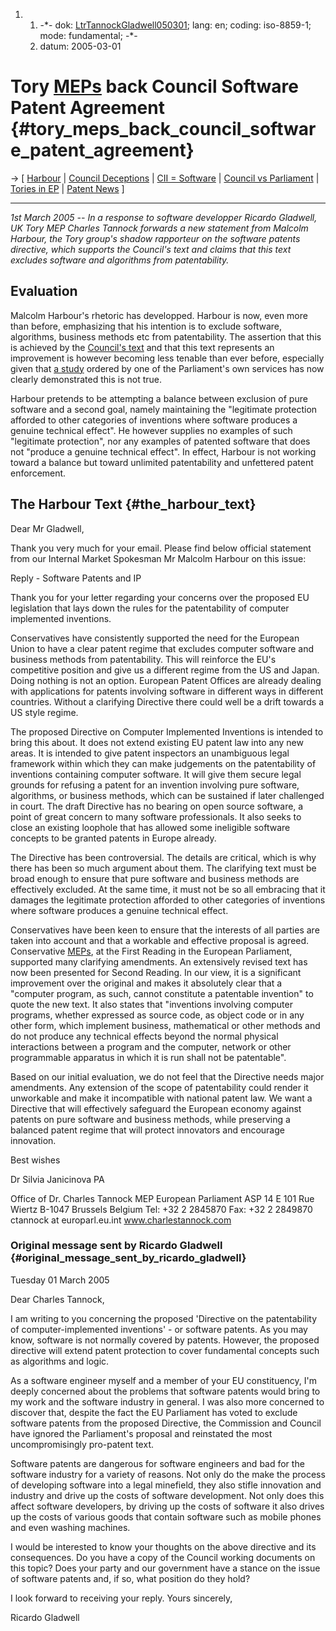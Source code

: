 1.  1.  -\*- dok:
        [LtrTannockGladwell050301](LtrTannockGladwell050301 "wikilink");
        lang: en; coding: iso-8859-1; mode: fundamental; -\*-
    2.  datum: 2005-03-01

# Tory [MEPs](MEPs "wikilink") back Council Software Patent Agreement {#tory_meps_back_council_software_patent_agreement}

-\> \[ [ Harbour](SwpatmharbourEn "wikilink") \| [ Council
Deceptions](ConsText0406En "wikilink") \| [ CII =
Software](CIIisSwEn "wikilink") \| [Council vs
Parliament](http://swpat.ffii.org/papers/europarl0309/cons0401/tab/ "wikilink")
\| [ Tories in EP](ElectUkCons0405En "wikilink") \| [ Patent
News](SwpatcninoEn "wikilink") \]

------------------------------------------------------------------------

*1st March 2005 \-- In a response to software developper Ricardo
Gladwell, UK Tory MEP Charles Tannock forwards a new statement from
Malcolm Harbour, the Tory group\'s shadow rapporteur on the software
patents directive, which supports the Council\'s text and claims that
this text excludes software and algorithms from patentability.*

## Evaluation

Malcolm Harbour\'s rhetoric has developped. Harbour is now, even more
than before, emphasizing that his intention is to exclude software,
algorithms, business methods etc from patentability. The assertion that
this is achieved by the [Council\'s
text](http://swpat.ffii.org/papers/europarl0309/cons0401/ "wikilink")
and that this text represents an improvement is however becoming less
tenable than ever before, especially given that [ a
study](EPDGEcoSci050216En "wikilink") ordered by one of the
Parliament\'s own services has now clearly demonstrated this is not
true.

Harbour pretends to be attempting a balance between exclusion of pure
software and a second goal, namely maintaining the \"legitimate
protection afforded to other categories of inventions where software
produces a genuine technical effect\". He however supplies no examples
of such \"legitimate protection\", nor any examples of patented software
that does not \"produce a genuine technical effect\". In effect, Harbour
is not working toward a balance but toward unlimited patentability and
unfettered patent enforcement.

## The Harbour Text {#the_harbour_text}

Dear Mr Gladwell,

Thank you very much for your email. Please find below official statement
from our Internal Market Spokesman Mr Malcolm Harbour on this issue:

Reply - Software Patents and IP

Thank you for your letter regarding your concerns over the proposed EU
legislation that lays down the rules for the patentability of computer
implemented inventions.

Conservatives have consistently supported the need for the European
Union to have a clear patent regime that excludes computer software and
business methods from patentability. This will reinforce the EU\'s
competitive position and give us a different regime from the US and
Japan. Doing nothing is not an option. European Patent Offices are
already dealing with applications for patents involving software in
different ways in different countries. Without a clarifying Directive
there could well be a drift towards a US style regime.

The proposed Directive on Computer Implemented Inventions is intended to
bring this about. It does not extend existing EU patent law into any new
areas. It is intended to give patent inspectors an unambiguous legal
framework within which they can make judgements on the patentability of
inventions containing computer software. It will give them secure legal
grounds for refusing a patent for an invention involving pure software,
algorithms, or business methods, which can be sustained if later
challenged in court. The draft Directive has no bearing on open source
software, a point of great concern to many software professionals. It
also seeks to close an existing loophole that has allowed some
ineligible software concepts to be granted patents in Europe already.

The Directive has been controversial. The details are critical, which is
why there has been so much argument about them. The clarifying text must
be broad enough to ensure that pure software and business methods are
effectively excluded. At the same time, it must not be so all embracing
that it damages the legitimate protection afforded to other categories
of inventions where software produces a genuine technical effect.

Conservatives have been keen to ensure that the interests of all parties
are taken into account and that a workable and effective proposal is
agreed. Conservative [MEPs](MEPs "wikilink"), at the First Reading in
the European Parliament, supported many clarifying amendments. An
extensively revised text has now been presented for Second Reading. In
our view, it is a significant improvement over the original and makes it
absolutely clear that a \"computer program, as such, cannot constitute a
patentable invention\" to quote the new text. It also states that
\"inventions involving computer programs, whether expressed as source
code, as object code or in any other form, which implement business,
mathematical or other methods and do not produce any technical effects
beyond the normal physical interactions between a program and the
computer, network or other programmable apparatus in which it is run
shall not be patentable\".

Based on our initial evaluation, we do not feel that the Directive needs
major amendments. Any extension of the scope of patentability could
render it unworkable and make it incompatible with national patent law.
We want a Directive that will effectively safeguard the European economy
against patents on pure software and business methods, while preserving
a balanced patent regime that will protect innovators and encourage
innovation.

Best wishes

Dr Silvia Janicinova PA

Office of Dr. Charles Tannock MEP European Parliament ASP 14 E 101 Rue
Wiertz B-1047 Brussels Belgium Tel: +32 2 2845870 Fax: +32 2 2849870
ctannock at europarl.eu.int www.charlestannock.com

### Original message sent by Ricardo Gladwell {#original_message_sent_by_ricardo_gladwell}

Tuesday 01 March 2005

Dear Charles Tannock,

I am writing to you concerning the proposed \'Directive on the
patentability of computer-implemented inventions\' - or software
patents. As you may know, software is not normally covered by patents.
However, the proposed directive will extend patent protection to cover
fundamental concepts such as algorithms and logic.

As a software engineer myself and a member of your EU constituency, I\'m
deeply concerned about the problems that software patents would bring to
my work and the software industry in general. I was also more concerned
to discover that, despite the fact the EU Parliament has voted to
exclude software patents from the proposed Directive, the Commission and
Council have ignored the Parliament\'s proposal and reinstated the most
uncompromisingly pro-patent text.

Software patents are dangerous for software engineers and bad for the
software industry for a variety of reasons. Not only do the make the
process of developing software into a legal minefield, they also stifle
innovation and industry and drive up the costs of software development.
Not only does this affect software developers, by driving up the costs
of software it also drives up the costs of various goods that contain
software such as mobile phones and even washing machines.

I would be interested to know your thoughts on the above directive and
its consequences. Do you have a copy of the Council working documents on
this topic? Does your party and our government have a stance on the
issue of software patents and, if so, what position do they hold?

I look forward to receiving your reply. Yours sincerely,

Ricardo Gladwell

